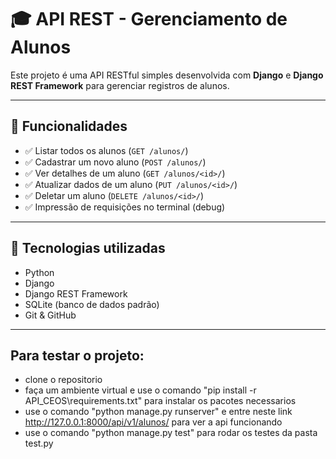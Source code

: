 # 🎓 API REST - Gerenciamento de Alunos

Este projeto é uma API RESTful simples desenvolvida com **Django** e **Django REST Framework** para gerenciar registros de alunos.

---

## 📌 Funcionalidades

- ✅ Listar todos os alunos (`GET /alunos/`)
- ✅ Cadastrar um novo aluno (`POST /alunos/`)
- ✅ Ver detalhes de um aluno (`GET /alunos/<id>/`)
- ✅ Atualizar dados de um aluno (`PUT /alunos/<id>/`)
- ✅ Deletar um aluno (`DELETE /alunos/<id>/`)
- ✅ Impressão de requisições no terminal (debug)

---

## 🚀 Tecnologias utilizadas

- Python 
- Django 
- Django REST Framework
- SQLite (banco de dados padrão)
- Git & GitHub

---

## Para testar o projeto:
- clone o repositorio
- faça um ambiente virtual e use o comando "pip install -r API_CEOS\requirements.txt" para instalar os pacotes necessarios
- use o comando "python manage.py runserver" e entre neste link http://127.0.0.1:8000/api/v1/alunos/ para ver a api funcionando
- use o comando "python manage.py test" para rodar os testes da pasta test.py